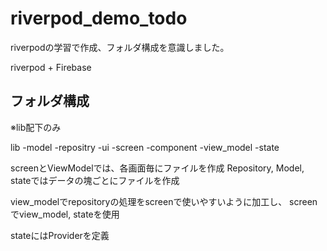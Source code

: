 # riverpod_demo_todo

riverpodの学習で作成、フォルダ構成を意識しました。

riverpod + Firebase

## フォルダ構成

※lib配下のみ

lib
-model
    -repositry
    -ui
        -screen
        -component
    -view_model
    -state

screenとViewModelでは、各画面毎にファイルを作成
Repository, Model, stateではデータの塊ごとにファイルを作成

view_modelでrepositoryの処理をscreenで使いやすいように加工し、
screenでview_model, stateを使用

stateにはProviderを定義

